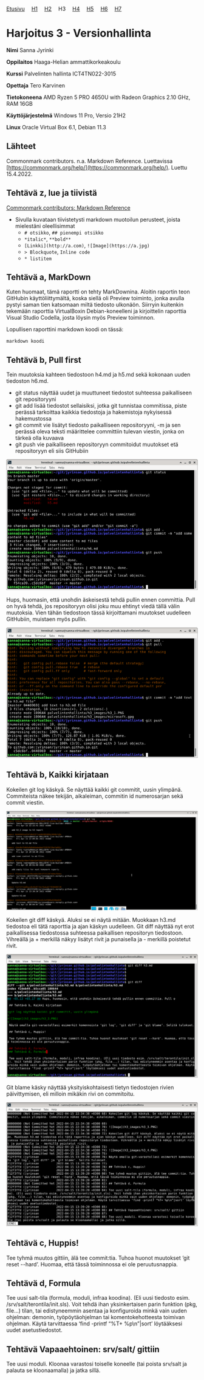[Etusivu](http://jyrinsan.github.io/palvelintenhallinta/index.html) 
&emsp;[H1](http://jyrinsan.github.io/palvelintenhallinta/h1.html)
&emsp;[H2](http://jyrinsan.github.io/palvelintenhallinta/h2.html)
&emsp;H3
&emsp;[H4](http://jyrinsan.github.io/palvelintenhallinta/h4.html)
&emsp;[H5](http://jyrinsan.github.io/palvelintenhallinta/h5.html)
&emsp;[H6](http://jyrinsan.github.io/palvelintenhallinta/h6.html)
&emsp;[H7](http://jyrinsan.github.io/palvelintenhallinta/h7.html)

# Harjoitus 3 - Versionhallinta

**Nimi** Sanna Jyrinki

**Oppilaitos**  Haaga-Helian ammattikorkeakoulu

**Kurssi** Palvelinten hallinta ICT4TN022-3015

**Opettaja** Tero Karvinen

**Tietokoneena** AMD Ryzen 5 PRO 4650U with Radeon Graphics 2.10 GHz, RAM 16GB

**Käyttöjärjestelmä** Windows 11 Pro, Versio 21H2

**Linux** Oracle Virtual Box 6.1, Debian 11.3


## Lähteet

Commonmark contributors. n.a. Markdown Reference. Luettavissa [https://commonmark.org/help/](https://commonmark.org/help/). Luettu 15.4.2022.

## Tehtävä z, lue ja tiivistä

[Commonmark contributors: Markdown Reference](https://commonmark.org/help/)

* Sivulla kuvataan tiivistetysti markdown muotoilun perusteet, joista mielestäni oleellisimmat
  * `# otsikko`, `## pienempi otsikko`
  * `*italic*`, `**bold**` 
  * `[Linkki](http://a.com)`, `![Image](https://a.jpg)`
  * `> Blockquote`, ``Inline code``
  * `* listitem`

## Tehtävä a, MarkDown 

Kuten huomaat, tämä raportti on tehty MarkDownina. Aloitin raportin teon GitHubin käyttöliittymältä, koska siellä oli Preview toiminto, jonka avulla pystyi saman tien katsomaan miltä tiedosto ulkonäön. Siirryin kuitenkin tekemään raporttia VirtualBoxin Debian-koneelleni ja kirjoittelin raporttia Visual Studio Codella, josta löysin myös Preview toiminnon.

Lopullisen raporttini markdown koodi on tässä:
```
markdown koodi
```

## Tehtävä b, Pull first

Tein muutoksia kahteen tiedostoon h4.md ja h5.md sekä kokonaan uuden tiedoston h6.md. 
* git status näyttää uudet ja muuttuneet tiedostot suhteessa paikalliseen git repositoryyni
* git add lisää tiedostot sellaisiksi, jotka git tunnistaa commitissa, piste perässä tarkoittaa kaikkia tiedostoja ja hakemistoja nykyisessä hakemustossa
* git commit vie lisätyt tiedosto paikalliseen repositoryyni, -m ja sen perässä oleva teksti määrittelee committiin tulevan viestin, jonka on tärkeä olla kuvaava
* git push vie paikalliseen repositoryyn commitoidut muutokset etä repositoryyn eli siis GitHubiin

![Image](h3_images/h3_1.PNG)

Hups, huomasin, että unohdin äskeisestä tehdä pullin ennen committia. Pull on hyvä tehdä, jos repositoryyn olisi joku muu ehtinyt viedä tällä välin muutoksia. Vien tähän tiedostoon tässä kirjoittamani muutokset uudelleen GitHubiin, muistaen myös pullin.

![Image](h3_images/h3_2.PNG)


## Tehtävä b, Kaikki kirjataan

Kokeilen git log käskyä. Se näyttää kaikki git commitit, uusin ylimpänä. Commiteista näkee tekijän, aikaleiman, commitin id numerosarjan sekä commit viestin.

![Image](h3_images/h3_3.PNG)

Kokeilen git diff käskyä. Aluksi se ei näytä mitään. Muokkaan h3.md tiedostoa eli tätä raporttia ja ajan käskyn uudelleen. Git diff näyttää nyt erot paikallisessa tiedostossa suhteessa paikallisen repositoryn tiedostoon. Vihreällä ja + merkillä näkyy lisätyt rivit ja punaisella ja - merkillä poistetut rivit.

![Image](h3_images/h3_4.PNG)

Git blame käsky näyttää yksityiskohtaisesti tietyn tiedostojen rivien päivittymisen, eli milloin mikäkin rivi on commitoitu.

![Image](h3_images/h3_5.PNG)

## Tehtävä c, Huppis!

Tee tyhmä muutos gittiin, älä tee commit:tia. Tuhoa huonot muutokset ‘git reset --hard’. Huomaa, että tässä toiminnossa ei ole peruutusnappia.

## Tehtävä d, Formula 

Tee uusi salt-tila (formula, moduli, infraa koodina). (Eli uusi tiedosto esim. /srv/salt/terontila/init.sls). Voit tehdä ihan yksinkertaisen parin funktion (pkg, file...) tilan, tai edistyneemmin asentaa ja konfiguroida minkä vain uuden ohjelman: demonin, työpöytäohjelman tai komentokehotteesta toimivan ohjelman. Käytä tarvittaessa ‘find -printf “%T+ %p\n”|sort’ löytääksesi uudet asetustiedostot.

## Tehtävä Vapaaehtoinen: srv/salt/ gittiin

Tee uusi moduli. Kloonaa varastosi toiselle koneelle (tai poista srv/salt ja palauta se kloonaamalla) ja jatka sillä.
